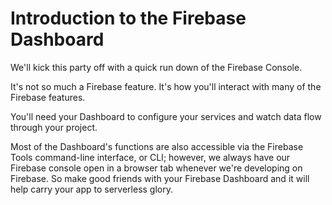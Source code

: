 # Introduction to the Firebase Dashboard

We'll kick this party off with a quick run down of the Firebase Console.

It's not so much a Firebase feature. It's how you'll interact with many of the Firebase features.

You'll need your Dashboard to configure your services and watch data flow through your project.

Most of the Dashboard's functions are also accessible via the Firebase Tools command-line interface, or CLI; however, we always have our Firebase console open in a browser tab whenever we're developing on Firebase. So make good friends with your Firebase Dashboard and it will help carry your app to serverless glory.